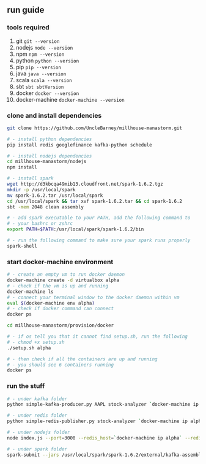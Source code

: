 ## run guide

### tools required
1. git  `git --version`
2. nodejs   `node --version`
3. npm  `npm --version`
4. python   `python --version`
5. pip  `pip --version`
6. java `java --version`
7. scala    `scala --version`
8. sbt  `sbt sbtVersion`
9. docker   `docker --version`
10. docker-machine   `docker-machine --version`

### clone and install dependencies
```sh
git clone https://github.com/UncleBarney/millhouse-manastorm.git

# - install python dependencies
pip install redis googlefinance kafka-python schedule

# - install nodejs dependencies
cd millhouse-manastorm/nodejs
npm install

# - install spark
wget http://d3kbcqa49mib13.cloudfront.net/spark-1.6.2.tgz
mkdir -p /usr/local/spark
mv spark-1.6.2.tar /usr/local/spark
cd /usr/local/spark && tar xvf spark-1.6.2.tar && cd spark-1.6.2
sbt -mem 2048 clean assembly

# - add spark executable to your PATH, add the following command to
# - your bashrc or zshrc
export PATH=$PATH:/usr/local/spark/spark-1.6.2/bin

# - run the following command to make sure your spark runs properly
spark-shell
```

### start docker-machine environment
```sh
# - create an empty vm to run docker daemon
docker-machine create -d virtualbox alpha
# - check if the vm is up and running
docker-machine ls
# - connect your terminal window to the docker daemon within vm
eval $(docker-machine env alpha)
# - check if docker command can connect
docker ps

cd millhouse-manastorm/provision/docker

# - if os tell you that it cannot find setup.sh, run the following
# - chmod +x setup.sh
./setup.sh alpha

# - then check if all the containers are up and running
# - you should see 6 containers running
docker ps
```

### run the stuff
```sh
# - under kafka folder
python simple-kafka-producer.py AAPL stock-analyzer `docker-machine ip alpha`:9092

# - under redis folder
python simple-redis-publisher.py stock-analyzer `docker-machine ip alpha`:9092 stock `docker-machine ip alpha` 6379

# - under nodejs folder
node index.js --port=3000 --redis_host=`docker-machine ip alpha` --redis_port=6379 --subscribe_topic=stock

# - under spark folder
spark-submit --jars /usr/local/spark/spark-1.6.2/external/kafka-assembly/target/scala-2.10/spark-streaming-kafka-assembly-1.6.2.jar simple-stream-processing.py stock-analyzer average-stock-price `docker-machine ip alpha`:9092
```